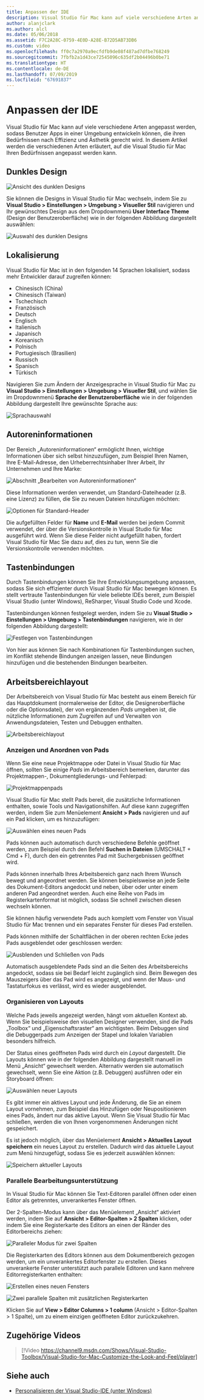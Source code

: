 ```yaml
---
title: Anpassen der IDE
description: Visual Studio für Mac kann auf viele verschiedene Arten angepasst werden, sodass Benutzer Apps in einer Umgebung entwickeln können, die ihren Bedürfnissen nach Effizienz und Ästhetik gerecht wird. Dieses Thema erläutert die verschiedenen Arten, auf die Visual Studio für Mac an Ihre Bedürfnisse angepasst werden kann.
author: alanjclark
ms.author: alcl
ms.date: 05/06/2018
ms.assetid: F7C2A28C-0759-4E0D-A28E-B72D5AB73DB6
ms.custom: video
ms.openlocfilehash: ff0c7a2970a9ecfdfb9de08f487ad7dfbe768249
ms.sourcegitcommit: 7fbfb2a1d43ce72545096c635df2b04496b0be71
ms.translationtype: HT
ms.contentlocale: de-DE
ms.lasthandoff: 07/09/2019
ms.locfileid: "67691837"
---
```

# <a name="customizing-the-ide"></a>Anpassen der IDE

Visual Studio für Mac kann auf viele verschiedene Arten angepasst werden, sodass Benutzer Apps in einer Umgebung entwickeln können, die ihren Bedürfnissen nach Effizienz und Ästhetik gerecht wird. In diesem Artikel werden die verschiedenen Arten erläutert, auf die Visual Studio für Mac Ihren Bedürfnissen angepasst werden kann.

## <a name="dark-theme"></a>Dunkles Design

![Ansicht des dunklen Designs](media/customizing-the-ide-image7a.png)

Sie können die Designs in Visual Studio für Mac wechseln, indem Sie zu **Visual Studio > Einstellungen > Umgebung > Visueller Stil** navigieren und Ihr gewünschtes Design aus dem Dropdownmenü **User Interface Theme** (Design der Benutzeroberfläche) wie in der folgenden Abbildung dargestellt auswählen:

![Auswahl des dunklen Designs](media/customizing-the-ide-image7b.png)

## <a name="localization"></a>Lokalisierung

Visual Studio für Mac ist in den folgenden 14 Sprachen lokalisiert, sodass mehr Entwickler darauf zugreifen können:

* Chinesisch (China)
* Chinesisch (Taiwan)
* Tschechisch
* Französisch
* Deutsch
* Englisch
* Italienisch
* Japanisch
* Koreanisch
* Polnisch
* Portugiesisch (Brasilien)
* Russisch
* Spanisch
* Türkisch

Navigieren Sie zum Ändern der Anzeigesprache in Visual Studio für Mac zu **Visual Studio > Einstellungen > Umgebung > Visueller Stil**, und wählen Sie im Dropdownmenü **Sprache der Benutzeroberfläche** wie in der folgenden Abbildung dargestellt Ihre gewünschte Sprache aus:

![Sprachauswahl](media/customizing-the-ide-image11a.png)

## <a name="author-information"></a>Autoreninformationen

Der Bereich „Autoreninformationen“ ermöglicht Ihnen, wichtige Informationen über sich selbst hinzuzufügen, zum Beispiel Ihren Namen, Ihre E-Mail-Adresse, den Urheberrechtsinhaber Ihrer Arbeit, Ihr Unternehmen und Ihre Marke:

![Abschnitt „Bearbeiten von Autoreninformationen“](media/customizing-the-ide-image9a.png)

Diese Informationen werden verwendet, um Standard-Dateiheader (z.B. eine Lizenz) zu füllen, die Sie zu neuen Dateien hinzufügen möchten:

![Optionen für Standard-Header](media/customizing-the-ide-image8a.png)

Die aufgefüllten Felder für **Name** und **E-Mail** werden bei jedem Commit verwendet, der über die Versionskontrolle in Visual Studio für Mac ausgeführt wird. Wenn Sie diese Felder nicht aufgefüllt haben, fordert Visual Studio für Mac Sie dazu auf, dies zu tun, wenn Sie die Versionskontrolle verwenden möchten.

## <a name="key-bindings"></a>Tastenbindungen

Durch Tastenbindungen können Sie Ihre Entwicklungsumgebung anpassen, sodass Sie sich effizienter durch Visual Studio für Mac bewegen können. Es stellt vertraute Tastenbindungen für viele beliebte IDEs bereit, zum Beispiel Visual Studio (unter Windows), ReSharper, Visual Studio Code und Xcode.

Tastenbindungen können festgelegt werden, indem Sie zu **Visual Studio > Einstellungen > Umgebung > Tastenbindungen** navigieren, wie in der folgenden Abbildung dargestellt:

![Festlegen von Tastenbindungen](media/customizing-the-ide-image10a.png)

Von hier aus können Sie nach Kombinationen für Tastenbindungen suchen, im Konflikt stehende Bindungen anzeigen lassen, neue Bindungen hinzufügen und die bestehenden Bindungen bearbeiten.

## <a name="workspace-layout"></a>Arbeitsbereichlayout

Der Arbeitsbereich von Visual Studio für Mac besteht aus einem Bereich für das Hauptdokument (normalerweise der Editor, die Designeroberfläche oder die Optionsdatei), der von ergänzenden *Pads* umgeben ist, die nützliche Informationen zum Zugreifen auf und Verwalten von Anwendungsdateien, Testen und Debuggen enthalten.

 ![Arbeitsbereichlayout](media/customizing-the-ide-image1a.png)

### <a name="viewing-and-arranging-pads"></a>Anzeigen und Anordnen von Pads

Wenn Sie eine neue Projektmappe oder Datei in Visual Studio für Mac öffnen, sollten Sie einige *Pads* im Arbeitsbereich bemerken, darunter das Projektmappen-, Dokumentgliederungs- und Fehlerpad:

![Projektmappenpads](media/customizing-the-ide-image2a.png)

Visual Studio für Mac stellt Pads bereit, die zusätzliche Informationen enthalten, sowie Tools und Navigationshilfen. Auf diese kann zugegriffen werden, indem Sie zum Menüelement **Ansicht > Pads** navigieren und auf ein Pad klicken, um es hinzuzufügen:

![Auswählen eines neuen Pads](media/customizing-the-ide-image3a.png)

Pads können auch automatisch durch verschiedene Befehle geöffnet werden, zum Beispiel durch den Befehl **Suchen in Dateien** (UMSCHALT + Cmd + F), durch den ein getrenntes Pad mit Suchergebnissen geöffnet wird.

Pads können innerhalb Ihres Arbeitsbereich ganz nach Ihrem Wunsch bewegt und angeordnet werden. Sie können beispielsweise an jede Seite des Dokument-Editors angedockt und neben, über oder unter einem anderen Pad angeordnet werden. Auch eine Reihe von Pads im Registerkartenformat ist möglich, sodass Sie schnell zwischen diesen wechseln können.

Sie können häufig verwendete Pads auch komplett vom Fenster von Visual Studio für Mac trennen und ein separates Fenster für dieses Pad erstellen.

Pads können mithilfe der Schaltflächen in der oberen rechten Ecke jedes Pads ausgeblendet oder geschlossen werden:

![Ausblenden und Schließen von Pads](media/customizing-the-ide-image5a.png)

Automatisch ausgeblendete Pads sind an die Seiten des Arbeitsbereichs angedockt, sodass sie bei Bedarf leicht zugänglich sind. Beim Bewegen des Mauszeigers über das Pad wird es angezeigt, und wenn der Maus- und Tastaturfokus es verlässt, wird es wieder ausgeblendet.

### <a name="organizing-layouts"></a>Organisieren von Layouts

Welche Pads jeweils angezeigt werden, hängt vom aktuellen Kontext ab. Wenn Sie beispielsweise den visuellen Designer verwenden, sind die Pads „Toolbox“ und „Eigenschaftsraster“ am wichtigsten. Beim Debuggen sind die Debuggerpads zum Anzeigen der Stapel und lokalen Variablen besonders hilfreich.

Der Status eines geöffneten Pads wird durch ein *Layout* dargestellt. Die Layouts können wie in der folgenden Abbildung dargestellt manuell im Menü „Ansicht“ gewechselt werden. Alternativ werden sie automatisch gewechselt, wenn Sie eine Aktion (z.B. Debuggen) ausführen oder ein Storyboard öffnen:

![Auswählen neuer Layouts](media/customizing-the-ide-image6b.png)

Es gibt immer ein aktives Layout und jede Änderung, die Sie an einem Layout vornehmen, zum Beispiel das Hinzufügen oder Neupositionieren eines Pads, ändert nur das aktive Layout. Wenn Sie Visual Studio für Mac schließen, werden die von Ihnen vorgenommenen Änderungen nicht gespeichert.

Es ist jedoch möglich, über das Menüelement **Ansicht > Aktuelles Layout speichern** ein neues Layout zu erstellen. Dadurch wird das aktuelle Layout zum Menü hinzugefügt, sodass Sie es jederzeit auswählen können:

![Speichern aktueller Layouts](media/customizing-the-ide-image6a.png)

### <a name="side-by-side-editing-support"></a>Parallele Bearbeitungsunterstützung

In Visual Studio für Mac können Sie Text-Editoren parallel öffnen oder einen Editor als getrenntes, unverankertes Fenster öffnen.

Der 2-Spalten-Modus kann über das Menüelement „Ansicht“ aktiviert werden, indem Sie auf **Ansicht > Editor-Spalten > 2 Spalten** klicken, oder indem Sie eine Registerkarte des Editors an einen der Ränder des Editorbereichs ziehen:

![Paralleler Modus für zwei Spalten](media/customizing-the-ide-sbs.png)

Die Registerkarten des Editors können aus dem Dokumentbereich gezogen werden, um ein unverankertes Editorfenster zu erstellen. Dieses unverankerte Fenster unterstützt auch parallele Editoren und kann mehrere Editorregisterkarten enthalten:

![Erstellen eines neuen Fensters](media/customizing-the-ide-sbs1.png)

![Zwei parallele Spalten mit zusätzlichen Registerkarten](media/customizing-the-ide-sbs2.png)

Klicken Sie auf **View > Editor Columns > 1 column** (Ansicht > Editor-Spalten > 1 Spalte), um zu einem einzigen geöffneten Editor zurückzukehren.

## <a name="related-video"></a>Zugehörige Videos

> [!Video https://channel9.msdn.com/Shows/Visual-Studio-Toolbox/Visual-Studio-for-Mac-Customize-the-Look-and-Feel/player]

## <a name="see-also"></a>Siehe auch

- [Personalisieren der Visual Studio-IDE (unter Windows)](/visualstudio/ide/personalizing-the-visual-studio-ide)
